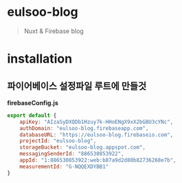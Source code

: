 # eulsoo-blog

> Nuxt &amp; Firebase blog

# installation

## 파이어베이스 설정파일 루트에 만들것
**firebaseConfig.js**
```javascript
export default {
    apiKey: "AIzaSyDXQDb1Hzuy7k-HHoENgX9xX2bGBU3cYNc",
    authDomain: "eulsoo-blog.firebaseapp.com",
    databaseURL: "https://eulsoo-blog.firebaseio.com",
    projectId: "eulsoo-blog",
    storageBucket: "eulsoo-blog.appspot.com",
    messagingSenderId: "886530853922",
    appId: "1:886530853922:web:b87a9d2d80b82736268e7b",
    measurementId: "G-NQQEXDYBB1"
}